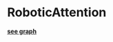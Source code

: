 # RoboticAttention

**[see graph](https://raw.githack.com/S-Andrade/RoboticAttention/main/graph.html)**

